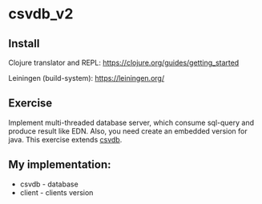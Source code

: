 # csvdb_v2

## Install
Clojure translator and REPL: https://clojure.org/guides/getting_started

Leiningen (build-system): https://leiningen.org/

## Exercise
Implement multi-threaded database server, which consume sql-query and produce result like EDN.
Also, you need create an embedded version for java.
This exercise extends [csvdb](https://github.com/Marbok/Clojure.csvdb).

## My implementation:
- csvdb - database
- client - clients version